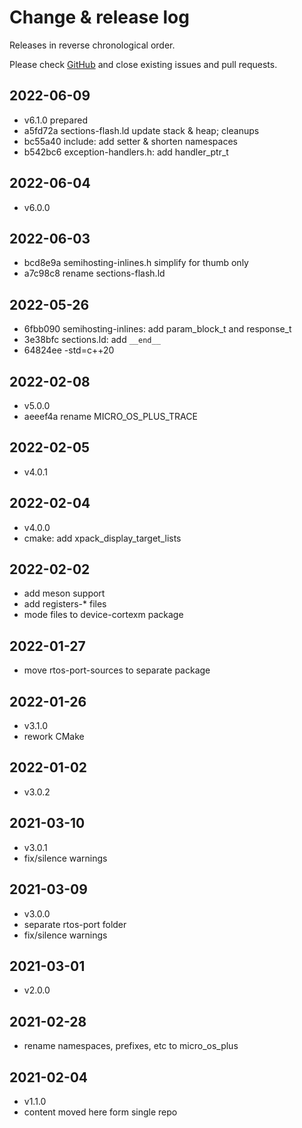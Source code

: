# Change & release log

Releases in reverse chronological order.

Please check
[GitHub](https://github.com/micro-os-plus/architecture-cortexm-xpack/issues/)
and close existing issues and pull requests.

## 2022-06-09

* v6.1.0 prepared
* a5fd72a sections-flash.ld update stack & heap; cleanups
* bc55a40 include: add setter & shorten namespaces
* b542bc6 exception-handlers.h: add handler_ptr_t

## 2022-06-04

* v6.0.0

## 2022-06-03

* bcd8e9a semihosting-inlines.h simplify for thumb only
* a7c98c8 rename sections-flash.ld

## 2022-05-26

* 6fbb090 semihosting-inlines: add param_block_t and response_t
* 3e38bfc sections.ld: add `__end__`
* 64824ee -std=c++20

## 2022-02-08

* v5.0.0
* aeeef4a rename MICRO_OS_PLUS_TRACE

## 2022-02-05

* v4.0.1

## 2022-02-04

* v4.0.0
* cmake: add xpack_display_target_lists

## 2022-02-02

* add meson support
* add registers-* files
* mode files to device-cortexm package

## 2022-01-27

* move rtos-port-sources to separate package

## 2022-01-26

* v3.1.0
* rework CMake

## 2022-01-02

* v3.0.2

## 2021-03-10

* v3.0.1
* fix/silence warnings

## 2021-03-09

* v3.0.0
* separate rtos-port folder
* fix/silence warnings

## 2021-03-01

* v2.0.0

## 2021-02-28

* rename namespaces, prefixes, etc to micro_os_plus

## 2021-02-04

* v1.1.0
* content moved here form single repo
